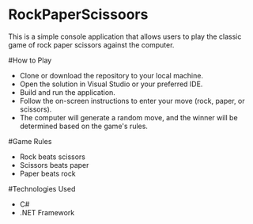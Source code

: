 # RockPaperScissoors
This is a simple console application that allows users to play the classic game of rock paper scissors against the computer.

#How to Play

- Clone or download the repository to your local machine.
- Open the solution in Visual Studio or your preferred IDE.
- Build and run the application.
- Follow the on-screen instructions to enter your move (rock, paper, or scissors).
- The computer will generate a random move, and the winner will be determined based on the game's rules.

#Game Rules

- Rock beats scissors
- Scissors beats paper
- Paper beats rock

#Technologies Used

- C#
- .NET Framework
